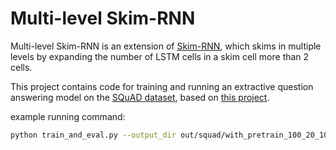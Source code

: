 # Multi-level Skim-RNN

Multi-level Skim-RNN is an extension of [Skim-RNN](https://arxiv.org/abs/1711.02085), which skims in multiple levels by expanding the number of LSTM cells in a skim cell more than 2 cells.

This project contains code for training and running an extractive question answering model on the [SQuAD dataset](https://rajpurkar.github.io/SQuAD-explorer/), based on [this project](https://github.com/google/mipsqa).

example running command:
```bash
python train_and_eval.py --output_dir out/squad/with_pretrain_100_20_10_5_0 --big2nested --skim_1 --skim_2 --num_cells 5 --hidden_size 100 --small_hidden_sizes '[20, 10, 5, 0]' --root_data_dir prepro/sort_filter --restore_dir out/squad/baseline --restore_step 5001 --num_train_steps 15000 --glove_dir ~/data/glove
```